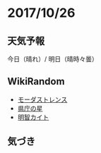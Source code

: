 # 2017/10/26

## 天気予報

今日（晴れ）/ 明日（晴時々曇）

## WikiRandom

* [モーダストレンス](https://ja.wikipedia.org/wiki/%E3%83%A2%E3%83%BC%E3%83%80%E3%82%B9%E3%83%88%E3%83%AC%E3%83%B3%E3%82%B9)
* [県庁の星](https://ja.wikipedia.org/wiki/%E7%9C%8C%E5%BA%81%E3%81%AE%E6%98%9F)
* [明智カイト](https://ja.wikipedia.org/wiki/%E6%98%8E%E6%99%BA%E3%82%AB%E3%82%A4%E3%83%88)

## 気づき

